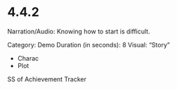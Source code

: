 # 4.4.2

Narration/Audio: 
Knowing how to start is difficult. 

Category: Demo
Duration (in seconds): 8
Visual: “Story”
- Charac
- Plot

SS of Achievement Tracker